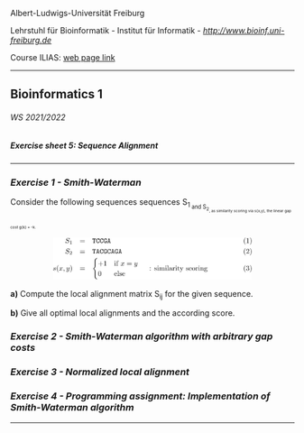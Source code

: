 Albert-Ludwigs-Universität Freiburg

Lehrstuhl für Bioinformatik - Institut für Informatik - *http://www.bioinf.uni-freiburg.de*

Course ILIAS: [web page link](https://ilias.uni-freiburg.de/ilias.php?ref_id=2339316&cmdClass=ilobjcoursegui&cmd=view&cmdNode=zf:ns&baseClass=ilRepositoryGUI)

---
## Bioinformatics 1
###### WS 2021/2022
##### Exercise sheet 5: Sequence Alignment
---

### _Exercise 1 -  Smith-Waterman_

Consider the following sequences sequences S<sub>1<sub> and S<sub>2<sub>, as similarity scoring via s(x,y), the linear gap cost g(k) = -k.

<p align="center">
<img src="./figures/exercise1_scoring.svg" alt="scoring" width=70%/>
 </p>

**a)** Compute the local alignment matrix S<sub>ij</sub> for the given sequence.
 
**b)** Give all optimal local alignments and the according score.

### _Exercise 2 -  Smith-Waterman algorithm with arbitrary gap costs_


### _Exercise 3 -  Normalized local alignment_


### _Exercise 4 - Programming assignment: Implementation of Smith-Waterman algorithm_


---
